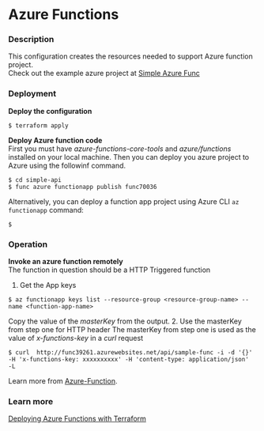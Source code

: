 # Azure Functions
### Description
This configuration creates the resources needed to support Azure function project.  
Check out the example azure project at [Simple Azure Func](../../Azure-Docs/Azure-Functions/simple-api)

### Deployment
__Deploy the configuration__
```
$ terraform apply
```  

__Deploy Azure function code__  
First you must have _azure-functions-core-tools_ and _azure/functions_ installed on your local machine.
Then you can deploy you azure project to Azure using the followinf command.  
```
$ cd simple-api
$ func azure functionapp publish func70036
```  
Alternatively, you can deploy a function app project using Azure CLI `az functionapp` command:
```
$
```

### Operation
__Invoke an azure function remotely__  
The function in question should be a HTTP Triggered function
1. Get the App keys
```
$ az functionapp keys list --resource-group <resource-group-name> --name <function-app-name>
```
Copy the value of the _masterKey_ from the output.
2. Use the masterKey from step one for HTTP header
The masterKey from step one is used as the value of _x-functions-key_ in a _curl_ request
```
$ curl  http://func39261.azurewebsites.net/api/sample-func -i -d '{}' -H 'x-functions-key: xxxxxxxxxx' -H 'content-type: application/json'  -L
```

Learn more from [Azure-Function](../../Azure-Docs/Azure-Functions).  

### Learn more
[Deploying Azure Functions with Terraform](https://medium.com/@abhimanyubajaj98/deploying-azure-functions-with-terraform-and-visual-studio-code-d7bd6d629aa5)
